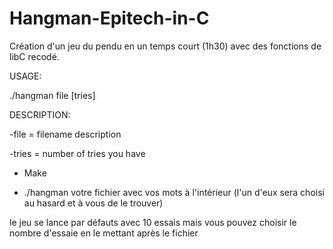 # Hangman-Epitech-in-C

Création d'un jeu du pendu en un temps court (1h30) avec des fonctions de libC recodé.

USAGE:

./hangman file [tries]

DESCRIPTION:

-file = filename description

-tries = number of tries you have

- Make

- ./hangman votre fichier avec vos mots à l'intérieur (l'un d'eux sera choisi au hasard et à vous de le trouver)

le jeu se lance par défauts avec 10 essais mais vous pouvez choisir le nombre d'essaie en le mettant après le fichier
